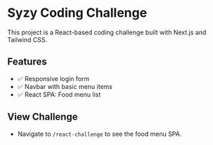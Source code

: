 # Syzy Coding Challenge

This project is a React-based coding challenge built with Next.js and Tailwind CSS.

## Features

- ✅ Responsive login form
- ✅ Navbar with basic menu items
- ✅ React SPA: Food menu list

## View Challenge

- Navigate to `/react-challenge` to see the food menu SPA.
